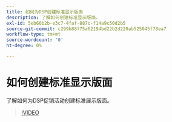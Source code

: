```yaml
---
title: 如何为DSP创建标准显示版面
description: 了解如何创建标准显示版面。
exl-id: 5eb60b2b-e3c7-4faf-887c-f14a9c50d2b5
source-git-commit: c299b88f75a62194bd22b2d220ab525045f78ea7
workflow-type: tm+mt
source-wordcount: '0'
ht-degree: 0%

---
```


# 如何创建标准显示版面

了解如何为DSP促销活动创建标准展示版面。

>[!VIDEO](https://video.tv.adobe.com/v/340454)
